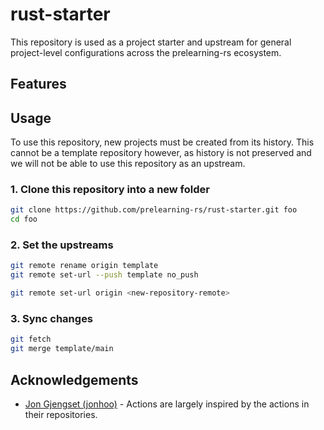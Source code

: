 # rust-starter

This repository is used as a project starter and upstream for general
project-level configurations across the prelearning-rs ecosystem.

## Features



## Usage

To use this repository, new projects must be created from its history.
This cannot be a template repository however, as history is not preserved
and we will not be able to use this repository as an upstream.

### 1. Clone this repository into a new folder

```bash
git clone https://github.com/prelearning-rs/rust-starter.git foo
cd foo
```

### 2. Set the upstreams

```bash
git remote rename origin template
git remote set-url --push template no_push

git remote set-url origin <new-repository-remote>
```

### 3. Sync changes

```bash
git fetch
git merge template/main
```

## Acknowledgements

* [Jon Gjengset (jonhoo)](https://github.com/jonhoo) - Actions are largely inspired by the actions in their repositories.
